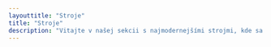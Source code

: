 ```yaml
---
layouttitle: "Stroje"
title: "Stroje"
description: "Vitajte v našej sekcii s najmodernejšími strojmi, kde sa precíznosť a inovácia spájajú, aby priviedli vaše projekty k životu. V našej spoločnosti sme hrdí na to, že ponúkame komplexnú škálu služieb, z ktorých každá je poháňaná špičkovou flotilou špecializovaných strojov."
---
```

